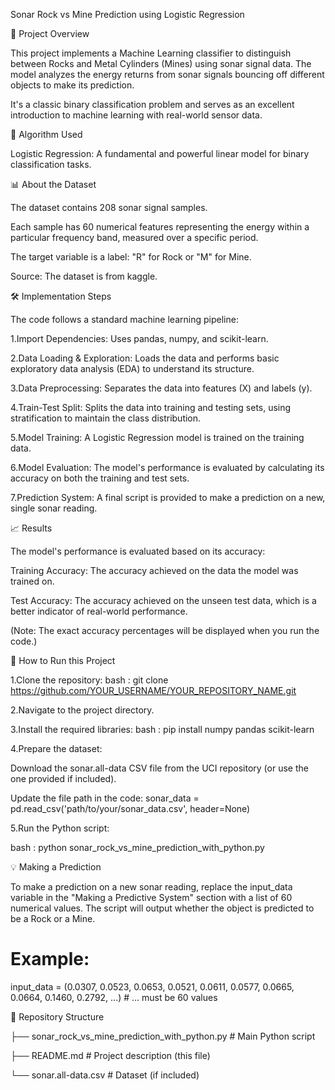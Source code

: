 Sonar Rock vs Mine Prediction using Logistic Regression

📖 Project Overview

This project implements a Machine Learning classifier to distinguish between Rocks and Metal Cylinders (Mines) using sonar signal data. The model analyzes the energy returns from sonar signals bouncing off different objects to make its prediction.

It's a classic binary classification problem and serves as an excellent introduction to machine learning with real-world sensor data.

🧠 Algorithm Used

Logistic Regression: A fundamental and powerful linear model for binary classification tasks.

📊 About the Dataset

The dataset contains 208 sonar signal samples.

Each sample has 60 numerical features representing the energy within a particular frequency band, measured over a specific period.

The target variable is a label: "R" for Rock or "M" for Mine.

Source: The dataset is from kaggle.

🛠️ Implementation Steps

The code follows a standard machine learning pipeline:

1.Import Dependencies: Uses pandas, numpy, and scikit-learn.

2.Data Loading & Exploration: Loads the data and performs basic exploratory data analysis (EDA) to understand its structure.

3.Data Preprocessing: Separates the data into features (X) and labels (y).

4.Train-Test Split: Splits the data into training and testing sets, using stratification to maintain the class distribution.

5.Model Training: A Logistic Regression model is trained on the training data.

6.Model Evaluation: The model's performance is evaluated by calculating its accuracy on both the training and test sets.

7.Prediction System: A final script is provided to make a prediction on a new, single sonar reading.

📈 Results

The model's performance is evaluated based on its accuracy:

Training Accuracy: The accuracy achieved on the data the model was trained on.

Test Accuracy: The accuracy achieved on the unseen test data, which is a better indicator of real-world performance.

(Note: The exact accuracy percentages will be displayed when you run the code.)

🚀 How to Run this Project

1.Clone the repository:
bash : git clone https://github.com/YOUR_USERNAME/YOUR_REPOSITORY_NAME.git

2.Navigate to the project directory.

3.Install the required libraries:
bash : pip install numpy pandas scikit-learn

4.Prepare the dataset:

Download the sonar.all-data CSV file from the UCI repository (or use the one provided if included).

Update the file path in the code: sonar_data = pd.read_csv('path/to/your/sonar_data.csv', header=None)

5.Run the Python script:

bash : python sonar_rock_vs_mine_prediction_with_python.py

💡 Making a Prediction

To make a prediction on a new sonar reading, replace the input_data variable in the "Making a Predictive System" section with a list of 60 numerical values. The script will output whether the object is predicted to be a Rock or a Mine.

# Example:
input_data = (0.0307, 0.0523, 0.0653, 0.0521, 0.0611, 0.0577, 0.0665, 0.0664, 0.1460, 0.2792, ...) # ... must be 60 values


📁 Repository Structure

├── sonar_rock_vs_mine_prediction_with_python.py  # Main Python script

├── README.md                                     # Project description (this file)

└── sonar.all-data.csv                           # Dataset (if included)
